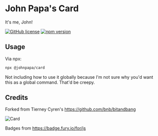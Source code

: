 # John Papa's Card

It's me, John!

[![GitHub license](https://img.shields.io/badge/license-MIT-blue.svg)](https://github.com/johnpapa/johbpapa-card/blob/master/LICENSE) [![npm version](https://badge.fury.io/js/%40johnpapa%2Fcard.svg)](https://www.npmjs.com/package/@johnpapa/card)

## Usage

Via npx:

```bash
npx @johnpapa/card
```

Not including how to use it globally because I'm not sure why you'd want this as a global command. That'd be creepy.

## Credits

Forked from Tierney Cyren's https://github.com/bnb/bitandbang

![Card](https://raw.githubusercontent.com/johnpapa/johnpapa-card/master/card.gif)

Badges from <https://badge.fury.io/for/js>